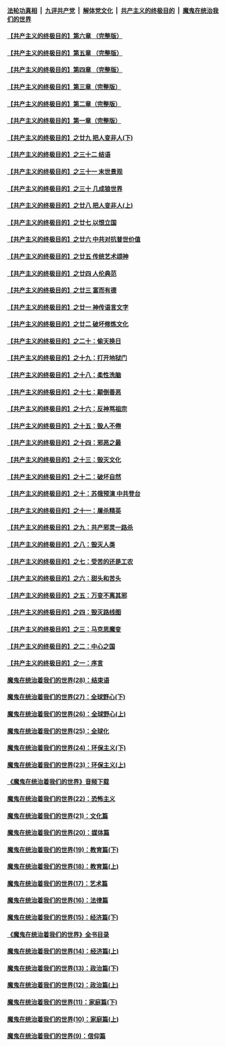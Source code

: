 ####  [法轮功真相](../../../../basic/blob/master/README.md?t=01172152) &nbsp;|&nbsp; [九评共产党](../../../../9ping.md/blob/master/README.md?t=01172152) &nbsp;|&nbsp; [解体党文化](../../../../jtdwh.md/blob/master/README.md?t=01172152)  &nbsp;|&nbsp; [共产主义的终极目的](../../../../gczydzjmd.md/blob/master/README.md?t=01172152) &nbsp;|&nbsp; [魔鬼在统治我们的世界](../../../../mgztzwmdsj.md/blob/master/README.md?t=01172152) 

#### [【共产主义的终极目的】第六章 （完整版）](../pages/nsc422/n11428913.md?t=01172152) 

#### [【共产主义的终极目的】第五章 （完整版）](../pages/nsc422/n11428912.md?t=01172152) 

#### [【共产主义的终极目的】第四章 （完整版）](../pages/nsc422/n11428907.md?t=01172152) 

#### [【共产主义的终极目的】第三章（完整版）](../pages/nsc422/n11428848.md?t=01172152) 

#### [【共产主义的终极目的】第二章（完整版）](../pages/nsc422/n11428831.md?t=01172152) 

#### [【共产主义的终极目的】第一章（完整版）](../pages/nsc422/n11417651.md?t=01172152) 

#### [【共产主义的终极目的】之廿九 把人变非人(下)](../pages/nsc422/n11344140.md?t=01172152) 

#### [【共产主义的终极目的】之三十二 结语](../pages/nsc422/n11360535.md?t=01172152) 

#### [【共产主义的终极目的】之三十一 末世景观](../pages/nsc422/n11351129.md?t=01172152) 

#### [【共产主义的终极目的】之三十 几成狼世界](../pages/nsc422/n11348280.md?t=01172152) 

#### [【共产主义的终极目的】之廿八 把人变非人(上)](../pages/nsc422/n11340492.md?t=01172152) 

#### [【共产主义的终极目的】之廿七 以恨立国](../pages/nsc422/n11336944.md?t=01172152) 

#### [【共产主义的终极目的】之廿六 中共对抗普世价值](../pages/nsc422/n11324785.md?t=01172152) 

#### [【共产主义的终极目的】之廿五 传统艺术颂神](../pages/nsc422/n11296396.md?t=01172152) 

#### [【共产主义的终极目的】之廿四 人伦典范](../pages/nsc422/n11296397.md?t=01172152) 

#### [【共产主义的终极目的】之廿三 富而有德](../pages/nsc422/n11283598.md?t=01172152) 

#### [【共产主义的终极目的】之廿一 神传语言文字](../pages/nsc422/n11263265.md?t=01172152) 

#### [【共产主义的终极目的】之廿二 破坏修炼文化](../pages/nsc422/n11245728.md?t=01172152) 

#### [【共产主义的终极目的】之二十：偷天换日](../pages/nsc422/n11238846.md?t=01172152) 

#### [【共产主义的终极目的】之十九：打开地狱门](../pages/nsc422/n11206376.md?t=01172152) 

#### [【共产主义的终极目的】之十八：柔性洗脑](../pages/nsc422/n11199994.md?t=01172152) 

#### [【共产主义的终极目的】之十七：颠倒善恶](../pages/nsc422/n11179782.md?t=01172152) 

#### [【共产主义的终极目的】之十六：反神骂祖宗](../pages/nsc422/n11166798.md?t=01172152) 

#### [【共产主义的终极目的】之十五：毁人不倦](../pages/nsc422/n11166792.md?t=01172152) 

#### [【共产主义的终极目的】之十四：邪恶之最](../pages/nsc422/n11150249.md?t=01172152) 

#### [【共产主义的终极目的】之十三：毁灭文化](../pages/nsc422/n11135227.md?t=01172152) 

#### [【共产主义的终极目的】之十二：破坏自然](../pages/nsc422/n11135214.md?t=01172152) 

#### [【共产主义的终极目的】之十：苏俄预演 中共登台](../pages/nsc422/n11118424.md?t=01172152) 

#### [【共产主义的终极目的】之十一：屠杀精英](../pages/nsc422/n11118442.md?t=01172152) 

#### [【共产主义的终极目的】之九：共产邪灵一路杀](../pages/nsc422/n11114139.md?t=01172152) 

#### [【共产主义的终极目的】之八：毁灭人类](../pages/nsc422/n11108503.md?t=01172152) 

#### [【共产主义的终极目的】之七：受苦的还是工农](../pages/nsc422/n11101809.md?t=01172152) 

#### [【共产主义的终极目的】之六：甜头和苦头](../pages/nsc422/n11096971.md?t=01172152) 

#### [【共产主义的终极目的】之五：万变不离其邪](../pages/nsc422/n11091285.md?t=01172152) 

#### [【共产主义的终极目的】之四：毁灭路线图](../pages/nsc422/n11086284.md?t=01172152) 

#### [【共产主义的终极目的】之三：马克思魔变](../pages/nsc422/n11061941.md?t=01172152) 

#### [【共产主义的终极目的】之二：中心之国](../pages/nsc422/n11047728.md?t=01172152) 

#### [【共产主义的终极目的】之一：序言](../pages/nsc422/n11086077.md?t=01172152) 

#### [魔鬼在统治着我们的世界(28)：结束语](../pages/nsc422/n10936246.md?t=01172152) 

#### [魔鬼在统治着我们的世界(27)：全球野心(下)](../pages/nsc422/n10928319.md?t=01172152) 

#### [魔鬼在统治着我们的世界(26)：全球野心(上)](../pages/nsc422/n10900318.md?t=01172152) 

#### [魔鬼在统治着我们的世界(25)：全球化](../pages/nsc422/n10788205.md?t=01172152) 

#### [魔鬼在统治着我们的世界(24)：环保主义(下)](../pages/nsc422/n10695307.md?t=01172152) 

#### [魔鬼在统治着我们的世界(23)：环保主义(上)](../pages/nsc422/n10688613.md?t=01172152) 

#### [《魔鬼在统治着我们的世界》音频下载](../pages/nsc422/n10635553.md?t=01172152) 

#### [魔鬼在统治着我们的世界(22)：恐怖主义](../pages/nsc422/n10614727.md?t=01172152) 

#### [魔鬼在统治着我们的世界(21)：文化篇](../pages/nsc422/n10597706.md?t=01172152) 

#### [魔鬼在统治着我们的世界(20)：媒体篇](../pages/nsc422/n10586579.md?t=01172152) 

#### [魔鬼在统治着我们的世界(19)：教育篇(下)](../pages/nsc422/n10564808.md?t=01172152) 

#### [魔鬼在统治着我们的世界(18)：教育篇(上)](../pages/nsc422/n10526970.md?t=01172152) 

#### [魔鬼在统治着我们的世界(17)：艺术篇](../pages/nsc422/n10499093.md?t=01172152) 

#### [魔鬼在统治着我们的世界(16)：法律篇](../pages/nsc422/n10485969.md?t=01172152) 

#### [魔鬼在统治着我们的世界(15)：经济篇(下)](../pages/nsc422/n10469975.md?t=01172152) 

#### [《魔鬼在统治着我们的世界》全书目录](../pages/nsc422/n10464261.md?t=01172152) 

#### [魔鬼在统治着我们的世界(14)：经济篇(上)](../pages/nsc422/n10457370.md?t=01172152) 

#### [魔鬼在统治着我们的世界(13)：政治篇(下)](../pages/nsc422/n10448270.md?t=01172152) 

#### [魔鬼在统治着我们的世界(12)：政治篇(上)](../pages/nsc422/n10444576.md?t=01172152) 

#### [魔鬼在统治着我们的世界(11)：家庭篇(下)](../pages/nsc422/n10440961.md?t=01172152) 

#### [魔鬼在统治着我们的世界(10)：家庭篇(上)](../pages/nsc422/n10435448.md?t=01172152) 

#### [魔鬼在统治着我们的世界(9)：信仰篇](../pages/nsc422/n10432159.md?t=01172152) 

